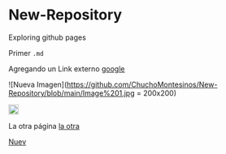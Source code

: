 # New-Repository
Exploring github pages

Primer `.md`


Agregando un Link externo [google](https://www.google.com/)

![Nueva Imagen](https://github.com/ChuchoMontesinos/New-Repository/blob/main/Image%201.jpg = 200x200)

<img src="https://upload.wikimedia.org/wikipedia/commons/f/fc/Flag_of_Mexico.svg" alt="Bandera" width="20"/>

La otra página [la otra](nueva.md)

<a href="nueva.md"> Nuev </a>
